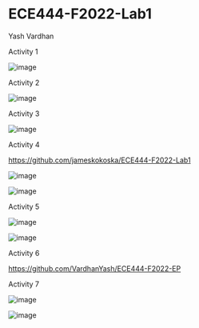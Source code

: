 ﻿# ECE444-F2022-Lab1
Yash Vardhan

Activity 1

![image](https://user-images.githubusercontent.com/59708439/190837769-200b124d-b382-4a75-a080-d80f3aae2633.png)

Activity 2

![image](https://user-images.githubusercontent.com/59708439/190838205-74b7c369-77d2-4723-91e4-61157b867258.png)

Activity 3

![image](https://user-images.githubusercontent.com/59708439/190839306-ff281874-db4a-4a77-9077-650bb3c28af5.png)

Activity 4

https://github.com/jameskokoska/ECE444-F2022-Lab1

![image](https://user-images.githubusercontent.com/59708439/190839583-125d7c7f-f231-4339-b674-ba43cef7e3b7.png)

![image](https://user-images.githubusercontent.com/59708439/190870419-6ffd5aad-6bb4-4fe4-9bb0-3c359f3d2da9.png)

Activity 5

![image](https://user-images.githubusercontent.com/59708439/190871743-70392f6d-3aca-4936-9551-4b0a9b6068cc.png)

![image](https://user-images.githubusercontent.com/59708439/190876359-1c4d2dd5-6517-4290-b95d-702f27c1d613.png)

Activity 6

https://github.com/VardhanYash/ECE444-F2022-EP

Activity 7

![image](https://user-images.githubusercontent.com/59708439/190876216-72ef0ce1-3d04-43eb-8fb4-a61a5ee13f69.png)

![image](https://user-images.githubusercontent.com/59708439/190876292-59df2d23-4477-43df-870c-f2e48232538f.png)

